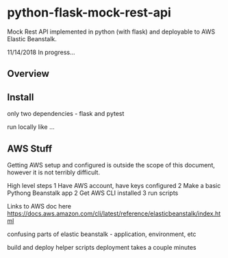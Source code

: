 # python-flask-mock-rest-api
Mock Rest API implemented in python (with flask) and deployable to AWS Elastic Beanstalk.

11/14/2018 In progress...

## Overview

## Install

only two dependencies - flask and pytest

run locally like ...

## AWS Stuff

Getting AWS setup and configured is outside the scope of this document, however it is not terribly difficult.

High level steps
1 Have AWS account, have keys configured
2 Make a basic Pythong Beanstalk app
2 Get AWS CLI installed
3 run scripts

Links to AWS doc here
https://docs.aws.amazon.com/cli/latest/reference/elasticbeanstalk/index.html

confusing parts of elastic beanstalk - application, environment, etc


build and deploy helper scripts
deployment takes a couple minutes
